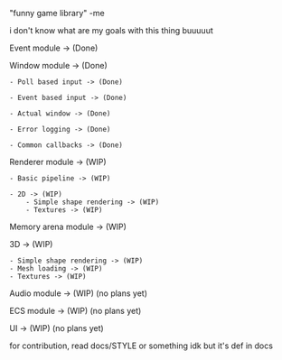 "funny game library"
-me 

i don't know what are my goals with this thing buuuuut

Event module -> (Done)

Window module -> (Done)

    - Poll based input -> (Done)

    - Event based input -> (Done)

    - Actual window -> (Done)

    - Error logging -> (Done)
    
    - Common callbacks -> (Done)

Renderer module -> (WIP)

    - Basic pipeline -> (WIP)

    - 2D -> (WIP)
        - Simple shape rendering -> (WIP)
        - Textures -> (WIP)

Memory arena module -> (WIP)

3D -> (WIP)

    - Simple shape rendering -> (WIP)
    - Mesh loading -> (WIP)
    - Textures -> (WIP)

Audio module -> (WIP) (no plans yet)

ECS module -> (WIP) (no plans yet)

UI -> (WIP) (no plans yet) 

for contribution, read docs/STYLE or something idk but it's def in docs

